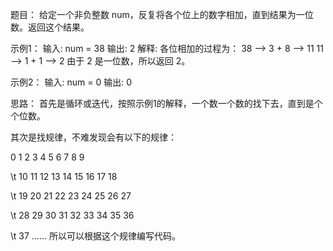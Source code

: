 题目：
给定一个非负整数 num，反复将各个位上的数字相加，直到结果为一位数。返回这个结果。

示例1：
输入: num = 38
输出: 2
解释: 各位相加的过程为：
38 --> 3 + 8 --> 11
11 --> 1 + 1 --> 2
由于 2 是一位数，所以返回 2。

示例2：
输入: num = 0
输出: 0

思路：
首先是循环或迭代，按照示例1的解释，一个数一个数的找下去，直到是个个位数。

其次是找规律，不难发现会有以下的规律：

 0  1  2  3  4  5  6  7  8  9
 
\t 10 11 12 13 14 15 16 17 18

\t  19 20 21 22 23 24 25 26 27

\t  28 29 30 31 32 33 34 35 36

\t  37 ……
所以可以根据这个规律编写代码。
